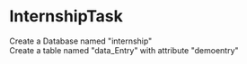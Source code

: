 # InternshipTask

Create a Database named "internship"\
Create a table named "data_Entry" with attribute "demoentry"
